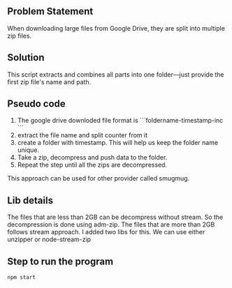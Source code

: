 ## Problem Statement
When downloading large files from Google Drive, they are split into multiple zip files. 

## Solution
This script extracts and combines all parts into one folder—just provide the first zip file's name and path.

## Pseudo code
1. The google drive downloded file format is ´´´foldername-timestamp-inc´´´
2. extract the file name and split counter from it
3. create a folder with timestamp. This will help us keep the folder name unique.
4. Take a zip, decompress and push data to the folder.
5. Repeat the step until all the zips are decompressed.

This approach can be used for other provider called smugmug.

## Lib details
The files that are less than 2GB can be decompress without stream. So the decompression is done using adm-zip.
The files that are more than 2GB follows stream approach. I added two libs for this. We can use either unzipper or node-stream-zip


## Step to run the program
```
npm start
```
